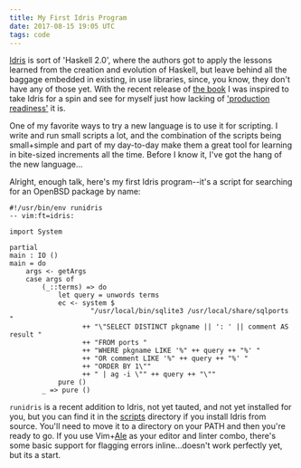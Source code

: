 ```yaml
---
title: My First Idris Program
date: 2017-08-15 19:05 UTC
tags: code
---
```

[Idris][1] is sort of 'Haskell 2.0', where the authors got to apply the lessons 
learned from the creation and evolution of Haskell, but leave behind all the 
baggage embedded in existing, in use libraries, since, you know, they don't have 
any of those yet. With the recent release of [the book][2] I was inspired to 
take Idris for a spin and see for myself just how lacking of ['production 
readiness'][3] it is.

One of my favorite ways to try a new language is to use it for scripting. I 
write and run small scripts a lot, and the combination of the scripts being 
small+simple and part of my day-to-day make them a great tool for learning in 
bite-sized increments all the time. Before I know it, I've got the hang of the 
new language...

Alright, enough talk, here's my first Idris program--it's a script for searching 
for an OpenBSD package by name:

````
#!/usr/bin/env runidris
-- vim:ft=idris:

import System

partial
main : IO ()
main = do
    args <- getArgs
    case args of
        (_::terms) => do
            let query = unwords terms
            ec <- system $
                    "/usr/local/bin/sqlite3 /usr/local/share/sqlports "
                  ++ "\"SELECT DISTINCT pkgname || ': ' || comment AS result "
                  ++ "FROM ports "
                  ++ "WHERE pkgname LIKE '%" ++ query ++ "%' "
                  ++ "OR comment LIKE '%" ++ query ++ "%' "
                  ++ "ORDER BY 1\""
                  ++ " | ag -i \"" ++ query ++ "\""
            pure ()
        _ => pure ()
````

````runidris```` is a recent addition to Idris, not yet tauted, and not yet 
installed for you, but you can find it in the [scripts][4] directory if you 
install Idris from source. You'll need to move it to a directory on your PATH 
and then you're ready to go. If you use Vim+[Ale][5] as your editor and linter 
combo, there's some basic support for flagging errors inline...doesn't work 
perfectly yet, but its a start.

[1]: http://www.idris-lang.org/
[2]: https://www.manning.com/books/type-driven-development-with-idris
[3]: https://www.idris-lang.org/idris-1-0-released/
[4]: https://github.com/idris-lang/Idris-dev/blob/master/scripts/runidris
[5]: https://github.com/w0rp/ale
